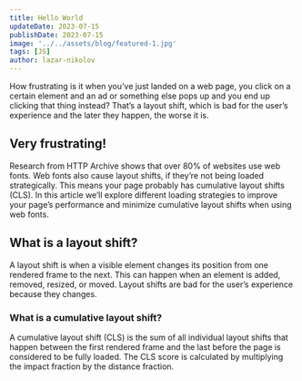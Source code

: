 ```yaml
---
title: Hello World
updateDate: 2023-07-15
publishDate: 2023-07-15
image: '../../assets/blog/featured-1.jpg'
tags: [JS]
author: lazar-nikolov
---
```


How frustrating is it when you’ve just landed on a web page, you click on a
certain element and an ad or something else pops up and you end up clicking that
thing instead? That’s a layout shift, which is bad for the user’s experience and
the later they happen, the worse it is.

## Very frustrating!

Research from HTTP Archive shows that over 80% of websites use web fonts. Web
fonts also cause layout shifts, if they’re not being loaded strategically. This
means your page probably has cumulative layout shifts (CLS). In this article
we’ll explore different loading strategies to improve your page’s performance
and minimize cumulative layout shifts when using web fonts.

## What is a layout shift?

A layout shift is when a visible element changes its position from one rendered
frame to the next. This can happen when an element is added, removed, resized,
or moved. Layout shifts are bad for the user’s experience because they changes.

### What is a cumulative layout shift?

A cumulative layout shift (CLS) is the sum of all individual layout shifts that
happen between the first rendered frame and the last before the page is
considered to be fully loaded. The CLS score is calculated by multiplying the
impact fraction by the distance fraction.
